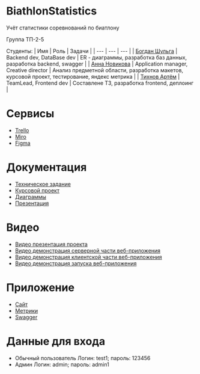 # BiathlonStatistics
Учёт статистики соревнований по биатлону

Группа ТП-2-5

Студенты:
|  Имя | Роль | Задачи |
| --- | --- | --- |
| [Богдан Шульга](https://github.com/AbodeOfTheSmokyCat) | Backend dev, DataBase dev | ER - диаграммы, разработка баз данных, разработка backend, swagger |
| [Анна Новикова](https://github.com/annanovikova614) | Application manager, Creative director | Анализ предметной области, разработка макетов, курсовой проект, тестирование, яндекс метрика |
| [Тихнов Артём](https://github.com/Artrtrt) | TeamLead, Frontend dev | Составлене ТЗ, разработка frontend, деплоинг |

# Сервисы
* [Trello](https://clck.ru/33i9t7)
* [Miro](https://miro.com/app/board/uXjVPiTXVPE=/)
* [Figma](https://www.figma.com/file/h0HEN7Bf07phGvdKblxWio/Статистика-по-биатлону?node-id=31-986&t=ZxNAyBHevlHBJtJg-0)

# Документация
* [Техническое задание](https://github.com/Artrtrt/BiathlonStatistics/blob/main/docs/ТЗ.pdf)
* [Курсовой проект](https://github.com/Artrtrt/BiathlonStatistics/blob/develop/docs/Курсовой%20проект.pdf)
* [Диаграммы](https://github.com/Artrtrt/BiathlonStatistics/blob/main/docs/UML)
* [Презентация](https://github.com/Artrtrt/BiathlonStatistics/blob/develop/docs/Презентация.pdf)

# Видео
* [Видео презентация проекта](https://www.youtube.com/watch?v=zVyVnHt6Hkk)
* [Видео демонстрация серверной части веб-приложения](https://www.youtube.com/watch?v=NiEsFKyEIm0)
* [Видео демонстрация клиентской части веб-приложения](https://www.youtube.com/watch?v=VLCYCqn87Zs)
* [Видео демонстрация запуска веб-приложения](https://www.youtube.com/watch?v=MuRNLYpfQaI)

# Приложение
* [Сайт](http://ci99128.tw1.ru/)
* [Метрики](https://metrika.yandex.ru/dashboard?period=today&id=93817424)
* [Swagger](http://ci99128-django-pqnme.tw1.ru/swagger/)

# Данные для входа
* Обычный пользователь
Логин: test1; пароль: 123456
* Админ
Логин: admin; пароль: admin1